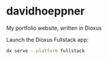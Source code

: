 # davidhoeppner
My portfolio website, written in Dioxus

Launch the Dioxus Fullstack app:

```bash
dx serve --platform fullstack
```